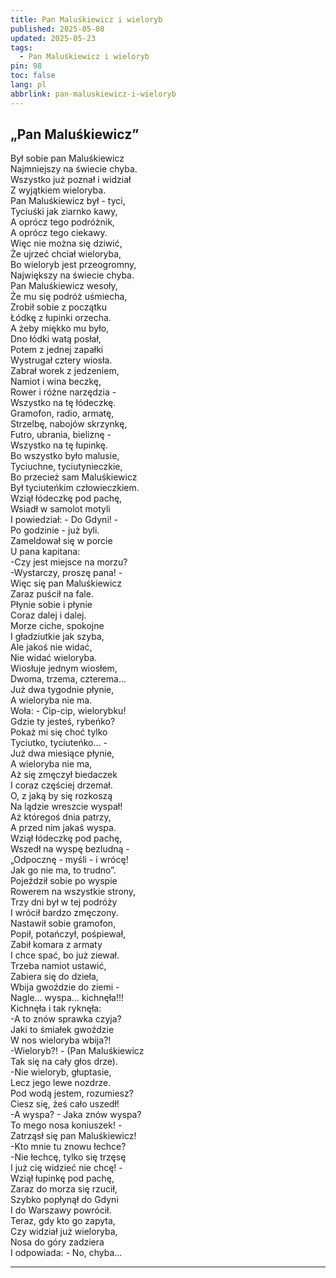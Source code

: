 ```yaml
---
title: Pan Maluśkiewicz i wieloryb
published: 2025-05-08
updated: 2025-05-23
tags:
  - Pan Maluśkiewicz i wieloryb
pin: 98
toc: false
lang: pl
abbrlink: pan-maluskiewicz-i-wieloryb
---
```



## „Pan Maluśkiewicz”



<p class="has-line-data" data-line-start="0" data-line-end="104">Był sobie pan Maluśkiewicz<br>
Najmniejszy na świecie chyba.<br>
Wszystko już poznał i widział<br>
Z wyjątkiem wieloryba.<br>
Pan Maluśkiewicz był - tyci,<br>
Tyciuśki jak ziarnko kawy,<br>
A oprócz tego podróżnik,<br>
A oprócz tego ciekawy.<br>
Więc nie można się dziwić,<br>
Że ujrzeć chciał wieloryba,<br>
Bo wieloryb jest przeogromny,<br>
Największy na świecie chyba.<br>
Pan Maluśkiewicz wesoły,<br>
Że mu się podróż uśmiecha,<br>
Zrobił sobie z początku<br>
Łódkę z łupinki orzecha.<br>
A żeby miękko mu było,<br>
Dno łódki watą posłał,<br>
Potem z jednej zapałki<br>
Wystrugał cztery wiosła.<br>
Zabrał worek z jedzeniem,<br>
Namiot i wina beczkę,<br>
Rower i różne narzędzia -<br>
Wszystko na tę łódeczkę.<br>
Gramofon, radio, armatę,<br>
Strzelbę, nabojów skrzynkę,<br>
Futro, ubrania, bieliznę -<br>
Wszystko na tę łupinkę.<br>
Bo wszystko było malusie,<br>
Tyciuchne, tyciutynieczkie,<br>
Bo przecież sam Maluśkiewicz<br>
Był tyciuteńkim człowieczkiem.<br>
Wziął łódeczkę pod pachę,<br>
Wsiadł w samolot motyli<br>
I powiedział: - Do Gdyni! -<br>
Po godzinie - już byli.<br>
Zameldował się w porcie<br>
U pana kapitana:<br>
-Czy jest miejsce na morzu?<br>
-Wystarczy, proszę pana! -<br>
Więc się pan Maluśkiewicz<br>
Zaraz puścił na fale.<br>
Płynie sobie i płynie<br>
Coraz dalej i dalej.<br>
Morze ciche, spokojne<br>
I gładziutkie jak szyba,<br>
Ale jakoś nie widać,<br>
Nie widać wieloryba.<br>
Wiosłuje jednym wiosłem,<br>
Dwoma, trzema, czterema…<br>
Już dwa tygodnie płynie,<br>
A wieloryba nie ma.<br>
Woła: - Cip-cip, wielorybku!<br>
Gdzie ty jesteś, rybeńko?<br>
Pokaż mi się choć tylko<br>
Tyciutko, tyciuteńko… -<br>
Już dwa miesiące płynie,<br>
A wieloryba nie ma,<br>
Aż się zmęczył biedaczek<br>
I coraz częściej drzemał.<br>
O, z jaką by się rozkoszą<br>
Na lądzie wreszcie wyspał!<br>
Aż któregoś dnia patrzy,<br>
A przed nim jakaś wyspa.<br>
Wziął łódeczkę pod pachę,<br>
Wszedł na wyspę bezludną -<br>
„Odpocznę - myśli - i wrócę!<br>
Jak go nie ma, to trudno”.<br>
Pojeździł sobie po wyspie<br>
Rowerem na wszystkie strony,<br>
Trzy dni był w tej podróży<br>
I wrócił bardzo zmęczony.<br>
Nastawił sobie gramofon,<br>
Popił, potańczył, pośpiewał,<br>
Zabił komara z armaty<br>
I chce spać, bo już ziewał.<br>
Trzeba namiot ustawić,<br>
Zabiera się do dzieła,<br>
Wbija gwoździe do ziemi -<br>
Nagle… wyspa… kichnęła!!!<br>
Kichnęła i tak ryknęła:<br>
-A to znów sprawka czyja?<br>
Jaki to śmiałek gwoździe<br>
W nos wieloryba wbija?!<br>
-Wieloryb?! - (Pan Maluśkiewicz<br>
Tak się na cały głos drze).<br>
-Nie wieloryb, głuptasie,<br>
Lecz jego lewe nozdrze.<br>
Pod wodą jestem, rozumiesz?<br>
Ciesz się, żeś cało uszedł!<br>
-A wyspa? - Jaka znów wyspa?<br>
To mego nosa koniuszek! -<br>
Zatrząsł się pan Maluśkiewicz!<br>
-Kto mnie tu znowu łechce?<br>
-Nie łechcę, tylko się trzęsę<br>
I już cię widzieć nie chcę! -<br>
Wziął łupinkę pod pachę,<br>
Zaraz do morza się rzucił,<br>
Szybko popłynął do Gdyni<br>
I do Warszawy powrócił.<br>
Teraz, gdy kto go zapyta,<br>
Czy widział już wieloryba,<br>
Nosa do góry zadziera<br>
I odpowiada: - No, chyba…</p>

---
